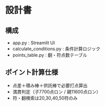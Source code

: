 # 設計書

## 構成
- app.py : Streamlit UI
- calculate_conditions.py : 条件計算ロジック
- points_table.py : 翻・符点数テーブル

## ポイント計算仕様
- 点差＋積み棒＋供託棒で必要打点算出
- 満貫判定（子7700点ロン / 親11600点ロン）
- 符・翻検索は20,30,40,50符のみ
